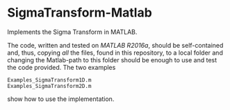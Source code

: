 # SigmaTransform-Matlab
Implements the Sigma Transform in MATLAB.

The code, written and tested on _MATLAB R2016a_, should be self-contained and, thus, copying _all_ the files, found in this repository, to a local folder and changing the Matlab-path to this folder should be enough to use and test the code provided.
The two examples 

    Examples_SigmaTransform1D.m 
    Examples_SigmaTransform2D.m 
    
show how to use the implementation.
